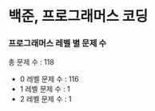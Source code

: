 # 백준, 프로그래머스 코딩
### 프로그래머스 레벨 별 문제 수
총 문제 수 : 118
- 0 레벨 문제 수 : 116
- 1 레벨 문제 수 : 1
- 2 레벨 문제 수 : 1

